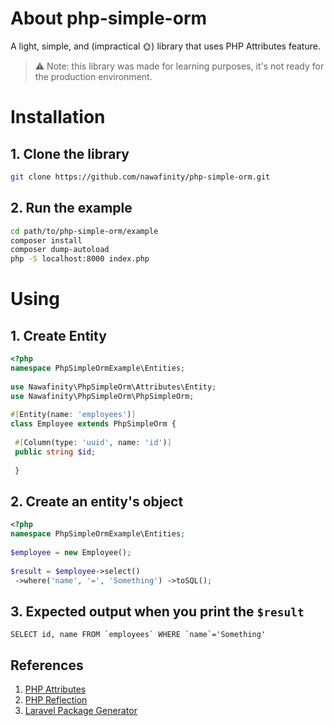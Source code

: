 
# About php-simple-orm

A light, simple, and (impractical 🌞) library that uses PHP Attributes feature.

> ⚠ Note: this library was made for learning purposes, it's not ready for the production environment.

# Installation

## 1. Clone the library
```bash
git clone https://github.com/nawafinity/php-simple-orm.git
```

## 2. Run the example
  ```bash
  cd path/to/php-simple-orm/example
  composer install
  composer dump-autoload
  php -S localhost:8000 index.php
  ```

# Using

## 1. Create Entity

```php  
<?php  
namespace PhpSimpleOrmExample\Entities;  
  
use Nawafinity\PhpSimpleOrm\Attributes\Entity;  
use Nawafinity\PhpSimpleOrm\PhpSimpleOrm;  
  
#[Entity(name: 'employees')]  
class Employee extends PhpSimpleOrm {  
  
 #[Column(type: 'uuid', name: 'id')]
 public string $id;
 
 }  
```  

## 2. Create an entity's object
```php  
<?php  
namespace PhpSimpleOrmExample\Entities;  
  
$employee = new Employee();  
  
$result = $employee->select()  
 ->where('name', '=', 'Something') ->toSQL();  
```  

## 3. Expected output when you print the `$result`
```mysql
SELECT id, name FROM `employees` WHERE `name`='Something'
```  

## References
1. [PHP Attributes](https://www.php.net/manual/en/language.attributes.overview.php)
2. [PHP Reflection](https://www.php.net/manual/en/book.reflection.php)
3. [Laravel Package Generator](https://laravelpackageboilerplate.com/)
